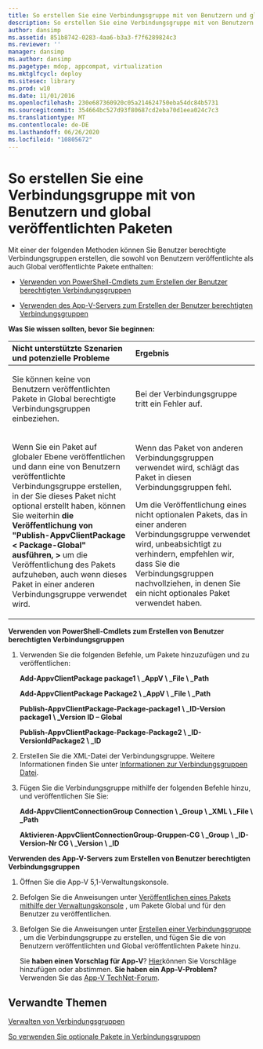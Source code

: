 ```yaml
---
title: So erstellen Sie eine Verbindungsgruppe mit von Benutzern und global veröffentlichten Paketen
description: So erstellen Sie eine Verbindungsgruppe mit von Benutzern und global veröffentlichten Paketen
author: dansimp
ms.assetid: 851b8742-0283-4aa6-b3a3-f7f6289824c3
ms.reviewer: ''
manager: dansimp
ms.author: dansimp
ms.pagetype: mdop, appcompat, virtualization
ms.mktglfcycl: deploy
ms.sitesec: library
ms.prod: w10
ms.date: 11/01/2016
ms.openlocfilehash: 230e687360920c05a214624750eba54dc84b5731
ms.sourcegitcommit: 354664bc527d93f80687cd2eba70d1eea024c7c3
ms.translationtype: MT
ms.contentlocale: de-DE
ms.lasthandoff: 06/26/2020
ms.locfileid: "10805672"
---
```

# So erstellen Sie eine Verbindungsgruppe mit von Benutzern und global veröffentlichten Paketen


Mit einer der folgenden Methoden können Sie Benutzer berechtigte Verbindungsgruppen erstellen, die sowohl von Benutzern veröffentlichte als auch Global veröffentlichte Pakete enthalten:

-   [Verwenden von PowerShell-Cmdlets zum Erstellen der Benutzer berechtigten Verbindungsgruppen](#bkmk-posh-userentitled-cg)

-   [Verwenden des App-V-Servers zum Erstellen der Benutzer berechtigten Verbindungsgruppen](#bkmk-appvserver-userentitled-cg)

**Was Sie wissen sollten, bevor Sie beginnen:**

<table>
<colgroup>
<col width="50%" />
<col width="50%" />
</colgroup>
<thead>
<tr class="header">
<th align="left">Nicht unterstützte Szenarien und potenzielle Probleme</th>
<th align="left">Ergebnis</th>
</tr>
</thead>
<tbody>
<tr class="odd">
<td align="left"><p>Sie können keine von Benutzern veröffentlichten Pakete in Global berechtigte Verbindungsgruppen einbeziehen.</p></td>
<td align="left"><p>Bei der Verbindungsgruppe tritt ein Fehler auf.</p></td>
</tr>
<tr class="even">
<td align="left"><p>Wenn Sie ein Paket auf globaler Ebene veröffentlichen und dann eine von Benutzern veröffentlichte Verbindungsgruppe erstellen, in der Sie dieses Paket nicht optional erstellt haben, können Sie weiterhin <strong> die Veröffentlichung von "Publish-AppvClientPackage &lt; Package-Global" ausführen, &gt; </strong> um die Veröffentlichung des Pakets aufzuheben, auch wenn dieses Paket in einer anderen Verbindungsgruppe verwendet wird.</p></td>
<td align="left"><p>Wenn das Paket von anderen Verbindungsgruppen verwendet wird, schlägt das Paket in diesen Verbindungsgruppen fehl.</p>
<p>Um die Veröffentlichung eines nicht optionalen Pakets, das in einer anderen Verbindungsgruppe verwendet wird, unbeabsichtigt zu verhindern, empfehlen wir, dass Sie die Verbindungsgruppen nachvollziehen, in denen Sie ein nicht optionales Paket verwendet haben.</p></td>
</tr>
</tbody>
</table>

<a href="" id="bkmk-posh-userentitled-cg"></a>**Verwenden von PowerShell-Cmdlets zum Erstellen von Benutzer berechtigten Verbindungsgruppen**

1.  Verwenden Sie die folgenden Befehle, um Pakete hinzuzufügen und zu veröffentlichen:

    **Add-AppvClientPackage package1 \ _AppV \ _File \ _Path**

    **Add-AppvClientPackage Package2 \ _AppV \ _File \ _Path**

    **Publish-AppvClientPackage-Package-package1 \ _ID-Version package1 \ _Version ID – Global**

    **Publish-AppvClientPackage-Package-Package2 \ _ID-VersionIdPackage2 \ _ID**

2.  Erstellen Sie die XML-Datei der Verbindungsgruppe. Weitere Informationen finden Sie unter [Informationen zur Verbindungsgruppen Datei](about-the-connection-group-file51.md).

3.  Fügen Sie die Verbindungsgruppe mithilfe der folgenden Befehle hinzu, und veröffentlichen Sie Sie:

    **Add-AppvClientConnectionGroup Connection \ _Group \ _XML \ _File \ _Path**

    **Aktivieren-AppvClientConnectionGroup-Gruppen-CG \ _Group \ _ID-Version-Nr CG \ _Version \ _ID**

<a href="" id="bkmk-appvserver-userentitled-cg"></a>**Verwenden des App-V-Servers zum Erstellen von Benutzer berechtigten Verbindungsgruppen**

1.  Öffnen Sie die App-V 5,1-Verwaltungskonsole.

2.  Befolgen Sie die Anweisungen unter [Veröffentlichen eines Pakets mithilfe der Verwaltungskonsole](how-to-publish-a-package-by-using-the-management-console-51.md) , um Pakete Global und für den Benutzer zu veröffentlichen.

3.  Befolgen Sie die Anweisungen unter [Erstellen einer Verbindungsgruppe](how-to-create-a-connection-group51.md) , um die Verbindungsgruppe zu erstellen, und fügen Sie die von Benutzern veröffentlichten und Global veröffentlichten Pakete hinzu.

    Sie **haben einen Vorschlag für App-V**? [Hier](http://appv.uservoice.com/forums/280448-microsoft-application-virtualization)können Sie Vorschläge hinzufügen oder abstimmen. **Sie haben ein App-V-Problem?** Verwenden Sie das [App-V TechNet-Forum](https://social.technet.microsoft.com/Forums/home?forum=mdopappv).

## Verwandte Themen


[Verwalten von Verbindungsgruppen](managing-connection-groups51.md)

[So verwenden Sie optionale Pakete in Verbindungsgruppen](how-to-use-optional-packages-in-connection-groups51.md)

 

 





